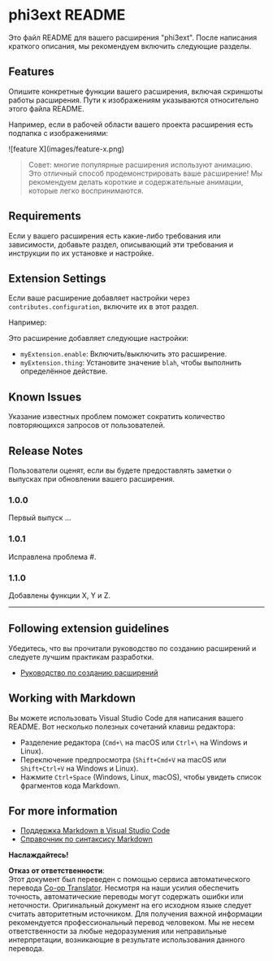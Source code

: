 <!--
CO_OP_TRANSLATOR_METADATA:
{
  "original_hash": "be0b2937160c486180ded27e4f14adeb",
  "translation_date": "2025-03-27T04:31:34+00:00",
  "source_file": "code\\07.Lab\\01\\Apple\\phi3ext\\README.md",
  "language_code": "ru"
}
-->
# phi3ext README

Это файл README для вашего расширения "phi3ext". После написания краткого описания, мы рекомендуем включить следующие разделы.

## Features

Опишите конкретные функции вашего расширения, включая скриншоты работы расширения. Пути к изображениям указываются относительно этого файла README.

Например, если в рабочей области вашего проекта расширения есть подпапка с изображениями:

\!\[feature X\]\(images/feature-x.png\)

> Совет: многие популярные расширения используют анимацию. Это отличный способ продемонстрировать ваше расширение! Мы рекомендуем делать короткие и содержательные анимации, которые легко воспринимаются.

## Requirements

Если у вашего расширения есть какие-либо требования или зависимости, добавьте раздел, описывающий эти требования и инструкции по их установке и настройке.

## Extension Settings

Если ваше расширение добавляет настройки через `contributes.configuration`, включите их в этот раздел.

Например:

Это расширение добавляет следующие настройки:

* `myExtension.enable`: Включить/выключить это расширение.
* `myExtension.thing`: Установите значение `blah`, чтобы выполнить определённое действие.

## Known Issues

Указание известных проблем поможет сократить количество повторяющихся запросов от пользователей.

## Release Notes

Пользователи оценят, если вы будете предоставлять заметки о выпусках при обновлении вашего расширения.

### 1.0.0

Первый выпуск ...

### 1.0.1

Исправлена проблема #.

### 1.1.0

Добавлены функции X, Y и Z.

---

## Following extension guidelines

Убедитесь, что вы прочитали руководство по созданию расширений и следуете лучшим практикам разработки.

* [Руководство по созданию расширений](https://code.visualstudio.com/api/references/extension-guidelines?WT.mc_id=aiml-137032-kinfeylo)

## Working with Markdown

Вы можете использовать Visual Studio Code для написания вашего README. Вот несколько полезных сочетаний клавиш редактора:

* Разделение редактора (`Cmd+\` на macOS или `Ctrl+\` на Windows и Linux).
* Переключение предпросмотра (`Shift+Cmd+V` на macOS или `Shift+Ctrl+V` на Windows и Linux).
* Нажмите `Ctrl+Space` (Windows, Linux, macOS), чтобы увидеть список фрагментов кода Markdown.

## For more information

* [Поддержка Markdown в Visual Studio Code](http://code.visualstudio.com/docs/languages/markdown?WT.mc_id=aiml-137032-kinfeylo)
* [Справочник по синтаксису Markdown](https://help.github.com/articles/markdown-basics/)

**Наслаждайтесь!**

**Отказ от ответственности**:  
Этот документ был переведен с помощью сервиса автоматического перевода [Co-op Translator](https://github.com/Azure/co-op-translator). Несмотря на наши усилия обеспечить точность, автоматические переводы могут содержать ошибки или неточности. Оригинальный документ на его исходном языке следует считать авторитетным источником. Для получения важной информации рекомендуется профессиональный перевод человеком. Мы не несем ответственности за любые недоразумения или неправильные интерпретации, возникающие в результате использования данного перевода.